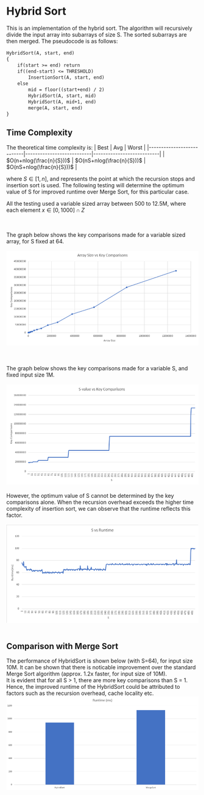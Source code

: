 # Hybrid Sort

This is an implementation of the hybrid sort. The algorithm will recursively divide the input array into subarrays of size S. The sorted subarrays are then merged. The pseudocode is as follows:

```
HybridSort(A, start, end)
{
    if(start >= end) return
    if((end-start) <= THRESHOLD)
        InsertionSort(A, start, end)
    else
        mid = floor((start+end) / 2)
        HybridSort(A, start, mid)
        HybridSort(A, mid+1, end)
        merge(A, start, end)
}
```

## Time Complexity
The theoretical time complexity is:
| Best                      | Avg                       | Worst                     |
|---------------------------|---------------------------|---------------------------|
| $O(n+nlog(\frac{n}{S}))$ | $O(nS+nlog(\frac{n}{S}))$ | $O(nS+nlog(\frac{n}{S}))$ |

where $S \in [1, n]$, and represents the point at which the recursion stops and insertion sort is used. The following testing will determine the optimum value of S for improved runtime over Merge Sort, for this particular case.

All the testing used a variable sized array between 500 to 12.5M, where each element $x \in [0, 1000] \cap Z$

<br><br>
The graph below shows the key comparisons made for a variable sized array, for S fixed at 64.
<br><br>
![cmp](https://github.com/edward62740/SC2001-Project/blob/main/Project1/doc/keycmp.png)

<br><br>
The graph below shows the key comparisons made for a variable S, and fixed input size 1M.
<br><br>
![cmp](https://github.com/edward62740/SC2001-Project/blob/main/Project1/doc/Screenshot%202023-09-01%20175351.png)
<br><br>
However, the optimum value of S cannot be determined by the key comparisons alone. When the recursion overhead exceeds the higher time complexity of insertion sort, we can observe that the runtime reflects this factor.
<br><br>
![cmp](https://github.com/edward62740/SC2001-Project/blob/main/Project1/doc/Svsruntime.png)
<br><br>
## Comparison with Merge Sort

The performance of HybridSort is shown below (with S=64), for input size 10M. It can be shown that there is noticable improvement over the standard Merge Sort algorithm (approx. 1.2x faster, for input size of 10M). <br>
It is evident that for all S > 1, there are more key comparisons than S = 1. Hence, the improved runtime of the HybridSort could be attributed to factors such as the recursion overhead, cache locality etc.
![cmp](https://github.com/edward62740/SC2001-Project/blob/main/Project1/doc/runtime.png)
